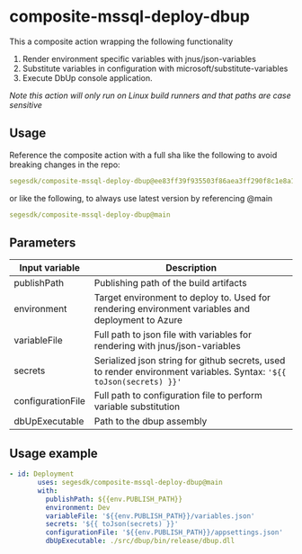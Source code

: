 # composite-mssql-deploy-dbup

This a composite action wrapping the following functionality

1. Render environment specific variables with jnus/json-variables
2. Substitute variables in configuration with microsoft/substitute-variables
3. Execute DbUp console application.

*Note this action will only run on Linux build runners and that paths are case sensitive*

## Usage

Reference the composite action with a full sha like the following to avoid breaking changes in the repo:
```yaml
segesdk/composite-mssql-deploy-dbup@ee83ff39f935503f86aea3ff290f8c1e8a1cdb61
```
or like the following, to always use latest version by referencing @main

```yaml
segesdk/composite-mssql-deploy-dbup@main
```

## Parameters

| Input variable | Description |
|----------|----------|
|publishPath | Publishing path of the build artifacts |
|environment | Target environment to deploy to. Used for rendering environment variables and deployment to Azure
|variableFile| Full path to json file with variables for rendering with jnus/json-variables|
|secrets|Serialized json string for github secrets, used to render environment variables. Syntax: `'${{ toJson(secrets) }}'`|
|configurationFile|Full path to configuration file to perform variable substitution|
|dbUpExecutable|Path to the dbup assembly|


## Usage example
```yaml
- id: Deployment
       uses: segesdk/composite-mssql-deploy-dbup@main
       with:
         publishPath: ${{env.PUBLISH_PATH}}
         environment: Dev
         variableFile: '${{env.PUBLISH_PATH}}/variables.json'
         secrets: '${{ toJson(secrets) }}'
         configurationFile: '${{env.PUBLISH_PATH}}/appsettings.json'
         dbUpExecutable: ./src/dbup/bin/release/dbup.dll
```



